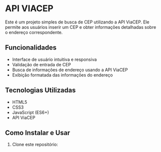 # API VIACEP

Este é um projeto simples de busca de CEP utilizando a API ViaCEP. Ele permite aos usuários inserir um CEP e obter informações detalhadas sobre o endereço correspondente.

## Funcionalidades

- Interface de usuário intuitiva e responsiva
- Validação de entrada de CEP
- Busca de informações de endereço usando a API ViaCEP
- Exibição formatada das informações do endereço

## Tecnologias Utilizadas

- HTML5
- CSS3
- JavaScript (ES6+)
- API ViaCEP

## Como Instalar e Usar

1. Clone este repositório: